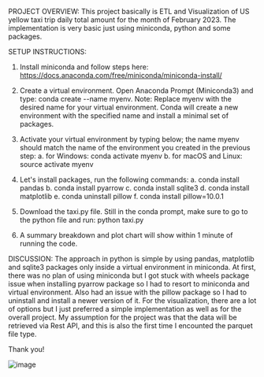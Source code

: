 PROJECT OVERVIEW:
This project basically is ETL and Visualization of US yellow taxi trip daily total amount for the month of February 2023. The implementation is very basic just using miniconda, python and some packages.

SETUP INSTRUCTIONS:
1. Install miniconda and follow steps here: https://docs.anaconda.com/free/miniconda/miniconda-install/
2. Create a virtual environment. Open Anaconda Prompt (Miniconda3) and type: conda create --name myenv. Note: Replace myenv with the desired name for your virtual environment. Conda will create a new environment with the specified name and install a minimal set of packages.
3. Activate your virtual environment by typing below; the name myenv should match the name of the environment you created in the previous step:
a. for Windows: conda activate myenv
b. for macOS and Linux:	source activate myenv
4. Let's install packages, run the following commands:
a. conda install pandas
b. conda install pyarrow
c. conda install sqlite3
d. conda install matplotlib
e. conda uninstall pillow
f. conda install pillow=10.0.1

4. Download the taxi.py file. Still in the conda prompt, make sure to go to the python file and run: python taxi.py
5. A summary breakdown and plot chart will show within 1 minute of running the code.

DISCUSSION:
The approach in python is simple by using pandas, matplotlib and sqlite3 packages only inside a virtual environment in miniconda. At first, there was no plan of using miniconda but I got stuck with wheels package issue when installing pyarrow package so I had to resort to miniconda and virtual environment. Also had an issue with the pillow package so I had to uninstall and install a newer version of it. For the visualization, there are a lot of options but I just preferred a simple implementation as well as for the overall project.
My assumption for the project was that the data will be retrieved via Rest API, and this is also the first time I encounted the parquet file type.

Thank you!

![image](https://github.com/cranemix/ota-taxi-data/assets/7769820/38df74e6-905c-44b7-bc8c-f31079a8da09)

